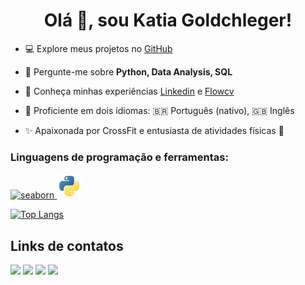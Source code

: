 <h1 align="center"> Olá 👋, sou Katia Goldchleger!</h1>

- 💻 Explore meus projetos no [GitHub](https://github.com/Gui-Sitton?tab=repositories)

- 💬 Pergunte-me sobre **Python, Data Analysis, SQL**

- 📄 Conheça minhas experiências [Linkedin](https://www.linkedin.com/in/katia-goldchleger-93b724232/) e [Flowcv](https://flowcv.me/katiagoldchleger)

- 🌱 Proficiente em dois idiomas: 🇧🇷 Português (nativo), 🇬🇧 Inglês

- ✨ Apaixonada por CrossFit e entusiasta de atividades físicas 💪

<h3 align="left">Linguagens de programação e ferramentas:</h3>
<p align="left">  </a>
<a href="https://seaborn.pydata.org/" target="_blank" rel="noreferrer"> <img src="https://seaborn.pydata.org/_images/logo-mark-lightbg.svg" alt="seaborn" width="40" height="40"/> </a> 
<a href="https://www.python.org/doc/" target="_blank" rel="noreferrer"> <img src="https://raw.githubusercontent.com/devicons/devicon/master/icons/python/python-original.svg" alt="Python" width="40" height="40"/> </a> </p>

[![Top Langs](https://github-readme-stats.vercel.app/api/top-langs/?username=kahgold)](https://github.com/anuraghazra/github-readme-stats)

<h2>Links de contatos</h2>
<div style=>
<a href="https://www.linkedin.com/in/katia-goldchleger-93b724232/"><img  src="https://img.shields.io/badge/LinkedIn-0077B5?style=for-the-badge&logo=linkedin&logoColor=white"></a>
<a href="https://discord.com/users/704786080230146129"><img  src="https://img.shields.io/badge/Discord-7289DA?style=for-the-badge&logo=discord&logoColor=white"></a>
<a href="https://www.instagram.com/kahgold/"><img  src="https://img.shields.io/badge/Instagram-E4405F?style=for-the-badge&logo=instagram&logoColor=white"></a> 
<a href="kahgoldchleger0897@gmail.com"><img  src="https://img.shields.io/badge/Gmail-D14836?style=for-the-badge&logo=gmail&logoColor=white"></a> 
</div>


